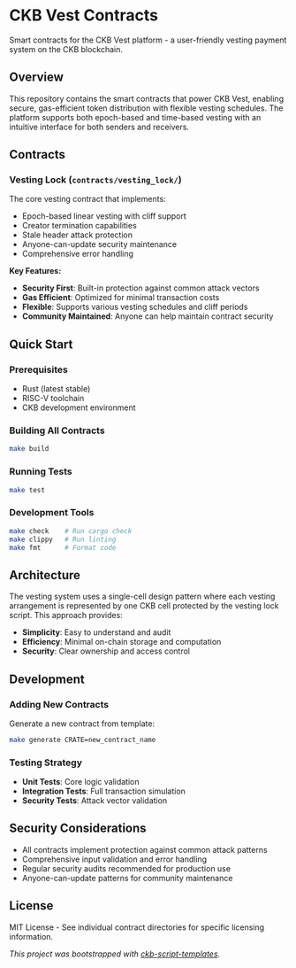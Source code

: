 # CKB Vest Contracts

Smart contracts for the CKB Vest platform - a user-friendly vesting payment system on the CKB blockchain.

## Overview

This repository contains the smart contracts that power CKB Vest, enabling secure, gas-efficient token distribution with flexible vesting schedules. The platform supports both epoch-based and time-based vesting with an intuitive interface for both senders and receivers.

## Contracts

### Vesting Lock (`contracts/vesting_lock/`)

The core vesting contract that implements:
- Epoch-based linear vesting with cliff support
- Creator termination capabilities
- Stale header attack protection
- Anyone-can-update security maintenance
- Comprehensive error handling

**Key Features:**
- **Security First**: Built-in protection against common attack vectors
- **Gas Efficient**: Optimized for minimal transaction costs
- **Flexible**: Supports various vesting schedules and cliff periods
- **Community Maintained**: Anyone can help maintain contract security

## Quick Start

### Prerequisites
- Rust (latest stable)
- RISC-V toolchain
- CKB development environment

### Building All Contracts

```bash
make build
```

### Running Tests

```bash
make test
```

### Development Tools

```bash
make check    # Run cargo check
make clippy   # Run linting
make fmt      # Format code
```

## Architecture

The vesting system uses a single-cell design pattern where each vesting arrangement is represented by one CKB cell protected by the vesting lock script. This approach provides:

- **Simplicity**: Easy to understand and audit
- **Efficiency**: Minimal on-chain storage and computation
- **Security**: Clear ownership and access control

## Development

### Adding New Contracts

Generate a new contract from template:

```bash
make generate CRATE=new_contract_name
```

### Testing Strategy

- **Unit Tests**: Core logic validation
- **Integration Tests**: Full transaction simulation
- **Security Tests**: Attack vector validation

## Security Considerations

- All contracts implement protection against common attack patterns
- Comprehensive input validation and error handling
- Regular security audits recommended for production use
- Anyone-can-update patterns for community maintenance

## License

MIT License - See individual contract directories for specific licensing information.

*This project was bootstrapped with [ckb-script-templates].*

[ckb-script-templates]: https://github.com/cryptape/ckb-script-templates
